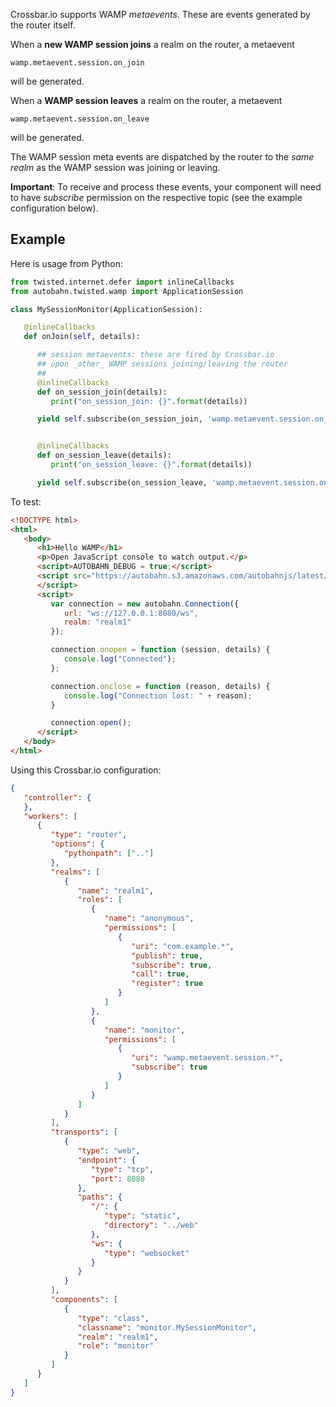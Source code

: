 Crossbar.io supports WAMP *metaevents*. These are events generated by the router itself.

When a **new WAMP session joins** a realm on the router, a metaevent

    wamp.metaevent.session.on_join

will be generated.

When a **WAMP session leaves** a realm on the router, a metaevent

    wamp.metaevent.session.on_leave

will be generated.

The WAMP session meta events are dispatched by the router to the *same realm* as the WAMP session was joining or leaving.

**Important**: To receive and process these events, your component will need to have *subscribe* permission on the respective topic (see the example configuration below).

## Example

Here is usage from Python:

```python
from twisted.internet.defer import inlineCallbacks
from autobahn.twisted.wamp import ApplicationSession

class MySessionMonitor(ApplicationSession):

   @inlineCallbacks
   def onJoin(self, details):

      ## session metaevents: these are fired by Crossbar.io
      ## upon _other_ WAMP sessions joining/leaving the router
      ##
      @inlineCallbacks
      def on_session_join(details):
         print("on_session_join: {}".format(details))

      yield self.subscribe(on_session_join, 'wamp.metaevent.session.on_join')


      @inlineCallbacks
      def on_session_leave(details):
         print("on_session_leave: {}".format(details))

      yield self.subscribe(on_session_leave, 'wamp.metaevent.session.on_leave')
```

To test:

```html
<!DOCTYPE html>
<html>
   <body>
      <h1>Hello WAMP</h1>
      <p>Open JavaScript console to watch output.</p>
      <script>AUTOBAHN_DEBUG = true;</script>
      <script src="https://autobahn.s3.amazonaws.com/autobahnjs/latest/autobahn.min.jgz">
      </script>
      <script>
         var connection = new autobahn.Connection({
            url: "ws://127.0.0.1:8080/ws",
            realm: "realm1"
         });

         connection.onopen = function (session, details) {
            console.log("Connected");
         };

         connection.onclose = function (reason, details) {
            console.log("Connection lost: " + reason);
         }

         connection.open();
      </script>
   </body>
</html>
```

Using this Crossbar.io configuration:

```json
{
   "controller": {
   },
   "workers": [
      {
         "type": "router",
         "options": {
            "pythonpath": [".."]
         },
         "realms": [
            {
               "name": "realm1",
               "roles": [
                  {
                     "name": "anonymous",
                     "permissions": [
                        {
                           "uri": "com.example.*",
                           "publish": true,
                           "subscribe": true,
                           "call": true,
                           "register": true
                        }
                     ]
                  },
                  {
                     "name": "monitor",
                     "permissions": [
                        {
                           "uri": "wamp.metaevent.session.*",
                           "subscribe": true
                        }
                     ]
                  }
               ]
            }
         ],
         "transports": [
            {
               "type": "web",
               "endpoint": {
                  "type": "tcp",
                  "port": 8080
               },
               "paths": {
                  "/": {
                     "type": "static",
                     "directory": "../web"
                  },
                  "ws": {
                     "type": "websocket"
                  }
               }
            }
         ],
         "components": [
            {
               "type": "class",
               "classname": "monitor.MySessionMonitor",
               "realm": "realm1",
               "role": "monitor"
            }
         ]
      }
   ]
}
```
